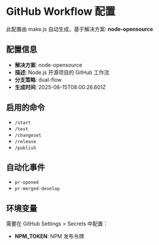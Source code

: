 # GitHub Workflow 配置

此配置由 make.js 自动生成，基于解决方案: **node-opensource**

## 配置信息

- **解决方案**: node-opensource
- **描述**: Node.js 开源项目的 GitHub 工作流
- **分支策略**: dual-flow
- **生成时间**: 2025-08-15T08:00:26.601Z

## 启用的命令

- `/start`
- `/test`
- `/changeset`
- `/release`
- `/publish`

## 自动化事件

- `pr-opened`
- `pr-merged-develop`

## 环境变量

需要在 GitHub Settings > Secrets 中配置：

- **NPM_TOKEN**: NPM 发布令牌
